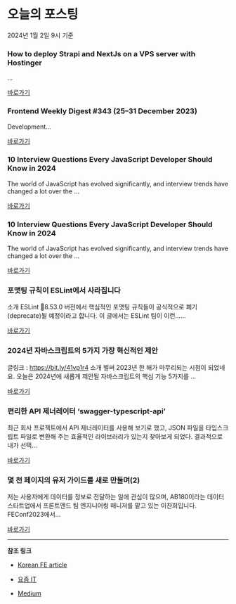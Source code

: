 # 오늘의 포스팅 
2024년 1월 2일 9시 기준 

### How to deploy Strapi and NextJs on a VPS server with Hostinger 

 ... 

 [바로가기](https://medium.com/@sayrodev/how-to-deploy-strapi-and-nextjs-on-a-vps-server-with-hostinger-f0f615560147?responsesOpen=true&sortBy=REVERSE_CHRON&source=topic_portal_recommended_stories---------0-84----------nextjs----------a122526e_ca85_42b4_a85e_f75a16edcc84-------) 

### Frontend Weekly Digest #343 (25–31 December 2023) 

 Development... 

 [바로가기](https://medium.com/@frontender-ua/frontend-weekly-digest-343-25-31-december-2023-118ed525867b?responsesOpen=true&sortBy=REVERSE_CHRON&source=topic_portal_recommended_stories---------0-84----------front_end_development----------8fb4891a_a3d0_45c3_af4f_716f0d1b039c-------) 

### 10 Interview Questions Every JavaScript Developer Should Know in 2024 

 The world of JavaScript has evolved significantly, and interview trends have changed a lot over the ... 

 [바로가기](https://medium.com/javascript-scene/10-interview-questions-every-javascript-developer-should-know-in-2024-c1044bcb0dfb?responsesOpen=true&sortBy=REVERSE_CHRON&source=topic_portal_recommended_stories---------0-84----------react----------a6bc74d4_eb55_41ec_a71e_b2be2e21f27c-------) 

### 10 Interview Questions Every JavaScript Developer Should Know in 2024 

 The world of JavaScript has evolved significantly, and interview trends have changed a lot over the ... 

 [바로가기](https://medium.com/javascript-scene/10-interview-questions-every-javascript-developer-should-know-in-2024-c1044bcb0dfb?responsesOpen=true&sortBy=REVERSE_CHRON&source=topic_portal_recommended_stories---------0-84----------javascript----------f30ffb1d_6e3b_417e_b45b_67c86cf13e52-------) 

###  포맷팅 규칙이 ESLint에서 사라집니다 

 소개 ESLint 8.53.0 버전에서 핵심적인 포맷팅 규칙들이 공식적으로 폐기(deprecate)될 예정이라고 합니다. 이 글에서는 ESLint 팀이 이런…... 

 [바로가기](https://kofearticle.substack.com/p/korean-fe-article-eslint) 

###  2024년 자바스크립트의 5가지 가장 혁신적인 제안 

 글링크 : https://bit.ly/41vp1r4 소개 벌써 2023년 한 해가 마무리되는 시점이 되었네요. 오늘은 2024년에 새롭게 제안될 자바스크립트의 핵심 기능 5가지를 ... 

 [바로가기](https://kofearticle.substack.com/p/korean-fe-article-2024-5) 

### 편리한 API 제너레이터 ‘swagger-typescript-api’ 

 최근 회사 프로젝트에서 API 제너레이터를 사용해 보기로 했고, JSON 파일을 타입스크립트 파일로 변환해 주는 효율적인 라이브러리가 있는지 찾아보게 되었다. 결과적으로 내가 선택... 

 [바로가기](https://yozm.wishket.com/magazine/detail/2387/) 

### 몇 천 페이지의 유저 가이드를 새로 만들며(2) 

 저는 사용자에게 데이터를 정보로 전달하는 일에 관심이 많으며, AB180이라는 데이터 스타트업에서 프론트엔드 팀 엔지니어링 매니저를 맡고 있는 이찬희입니다. FEConf2023에서... 

 [바로가기](https://yozm.wishket.com/magazine/detail/2385/) 

---

**참조 링크**

- [Korean FE article](https://kofearticle.substack.com) 

- [요즘 IT](https://yozm.wishket.com/magazine) 

- [Medium](https://medium.com) 


